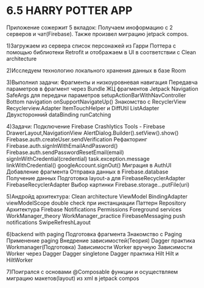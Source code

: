 # 6.5 HARRY POTTER APP
Приложение сожержит 5 вкладок: Получаем иноформацию с 2 серверов и чат(Firebase). Также произвел миграцию jetpack compos.


1)Загружаем из сервера список персонажей из Гарри Поттера с помощью библиотеки Retrofit и отображаем в UI в соответствии с Clean architecture


2)Исследуем технологию локального хранения данных в базе Room 


3)Выполнил задачи:
Фрагменты и низкоуровневая навигация
Передавча параметров в фрагмент через Bundle
ЖЦ фрагментов
Jetpack Navigation
SafeArgs для передачи параметров
setupActionBarWithNavController
Bottom navigation
onSupportNavigateUp()
Знакомство с RecyclerView
Recyclerview.Adapter
ItemTouchHelper и DiffUtil
ListAdapter
Двухсторонний dataBinding
runCatching


4)Задачи:
Подключение Firebase
Crashlytics
Tools - Firebase 
DrawerLayout,NavigationView
AlertDialog.Builder().setView().show()
Firebase.auth.createUser.sendVerification
Рефакторинг
Firebase.auth.signInWithEmailAndPasword()
Firebase.auth.sendPasswordResetEmail(email)
signInWithCredential(credential) 
task.exception.message
linkWithCredential()
googleAccount.signOut()
Миграция в AuthUI
Добавление фрагмента
Отправка данных в Firebase.database
Получение данных
Подготовка layout-а для FirebaseRecyclerAdapter
FirebaseRecyclerAdapter
Выбор картинки
Firebase.storage...putFile(uri)


5)Андройд архитектура:
Clean architecture
ViewModel
BindingAdapter
viewModelScope
double check при инстанциации
Паттерн Repository
Архитектура Firebase
Notifications
Permissions
Foreground services
WorkManager_theory
WorkManager_practice
FirebaseMessaging push notifications
SwipeRefreshLayout


6)backend with paging
Подготовка фрагмента
Знакомство с Paging
Применение paging
Внедрение зависимостей(Теория)
Dagger практика
Workmanager(Подготовка)
Зависимости Worker вручную
Зависимости Worker через Dagger
Dagger singletone
Dagger практика
Hilt
Hilt и HiltWorker


7)Поигрался с основами @Composable функции и осуществляем миграцию макетов(layout) из xml в jetpack compos
